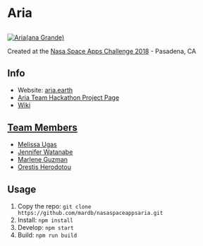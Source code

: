 # Aria
## 

[![Aria(ana Grande)](https://media.giphy.com/media/1BbZTpW0Ux1OpetmPF/giphy.gif)](https://media.giphy.com/media/1xmDsgQGtpydAKPj7T/giphy.gif)

Created at the [Nasa Space Apps Challenge 2018](https://2018.spaceappschallenge.org/) - Pasadena, CA

## Info
* Website: [aria.earth](http://aria.earth)
* [Aria Team Hackathon Project Page](https://2018.spaceappschallenge.org/challenges/help-others-discover-earth/artify-earth/teams/aria-earthmoog/project)
* [Wiki](https://github.com/Aria-experience/aria/wiki)

## [Team Members](https://2018.spaceappschallenge.org/challenges/help-others-discover-earth/artify-earth/teams/aria-earthmoog/project)

* [Melissa Ugas](https://github.com/melugas)
* [Jennifer Watanabe](https://github.com/jentoobento)
* [Marlene Guzman](https://github.com/Mardb)
* [Orestis Herodotou](https://github.com/digitaltopo)

## Usage

1.  Copy the repo: `git clone https://github.com/mardb/nasaspaceappsaria.git`
1.  Install: `npm install`
1.  Develop: `npm start`
1.  Build: `npm run build`
